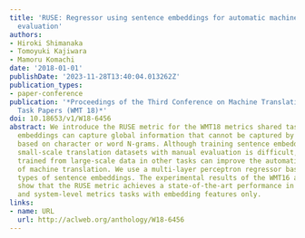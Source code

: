 ```yaml
---
title: 'RUSE: Regressor using sentence embeddings for automatic machine translation
  evaluation'
authors:
- Hiroki Shimanaka
- Tomoyuki Kajiwara
- Mamoru Komachi
date: '2018-01-01'
publishDate: '2023-11-28T13:40:04.013262Z'
publication_types:
- paper-conference
publication: '*Proceedings of the Third Conference on Machine Translation: Shared
  Task Papers (WMT 18)*'
doi: 10.18653/v1/W18-6456
abstract: We introduce the RUSE metric for the WMT18 metrics shared task. Sentence
  embeddings can capture global information that cannot be captured by local features
  based on character or word N-grams. Although training sentence embeddings using
  small-scale translation datasets with manual evaluation is difficult, sentence embeddings
  trained from large-scale data in other tasks can improve the automatic evaluation
  of machine translation. We use a multi-layer perceptron regressor based on three
  types of sentence embeddings. The experimental results of the WMT16 and WMT17 datasets
  show that the RUSE metric achieves a state-of-the-art performance in both segment-
  and system-level metrics tasks with embedding features only.
links:
- name: URL
  url: http://aclweb.org/anthology/W18-6456
---
```

